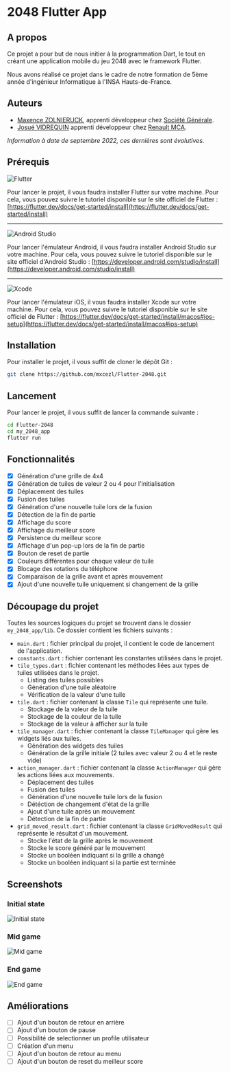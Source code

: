 # 2048 Flutter App

## A propos

Ce projet a pour but de nous initier à la programmation Dart, le tout en créant une application mobile du jeu 2048 avec le framework Flutter.

Nous avons réalisé ce projet dans le cadre de notre formation de 5ème année d'ingénieur Informatique à l'INSA Hauts-de-France.

## Auteurs

- [Maxence ZOLNIERUCK](https://www.linkedin.com/in/maxence-zol/), apprenti développeur chez [Société Générale](https://www.societegenerale.com/fr).
- [Josué VIDREQUIN](https://www.linkedin.com/in/vidrequin-josu%C3%A9-1668bb170/) apprenti développeur chez [Renault MCA](https://www.renaultgroup.com/groupe/implantations/usine-maubeuge-mca/).

*Information à date de septembre 2022, ces dernières sont évolutives.*

## Prérequis

![Flutter](https://img.shields.io/badge/Flutter-%2302569B.svg?style=for-the-badge&logo=Flutter&logoColor=white)

Pour lancer le projet, il vous faudra installer Flutter sur votre machine. Pour cela, vous pouvez suivre le tutoriel disponible sur le site officiel de Flutter : [https://flutter.dev/docs/get-started/install](https://flutter.dev/docs/get-started/install)

---

![Android Studio](https://img.shields.io/badge/Android%20Studio-3DDC84.svg?style=for-the-badge&logo=android-studio&logoColor=white)

Pour lancer l'émulateur Android, il vous faudra installer Android Studio sur votre machine. Pour cela, vous pouvez suivre le tutoriel disponible sur le site officiel d'Android Studio : [https://developer.android.com/studio/install](https://developer.android.com/studio/install)

---

![Xcode](https://img.shields.io/badge/Xcode-007ACC?style=for-the-badge&logo=Xcode&logoColor=white)

Pour lancer l'émulateur iOS, il vous faudra installer Xcode sur votre machine. Pour cela, vous pouvez suivre le tutoriel disponible sur le site officiel de Flutter : [https://flutter.dev/docs/get-started/install/macos#ios-setup](https://flutter.dev/docs/get-started/install/macos#ios-setup)

## Installation

Pour installer le projet, il vous suffit de cloner le dépôt Git :

```bash
git clone https://github.com/mxcezl/Flutter-2048.git
```

## Lancement

Pour lancer le projet, il vous suffit de lancer la commande suivante :

```bash
cd Flutter-2048
cd my_2048_app
flutter run
```

## Fonctionnalités

- [x] Génération d'une grille de 4x4
- [x] Génération de tuiles de valeur 2 ou 4 pour l'initialisation
- [x] Déplacement des tuiles
- [x] Fusion des tuiles
- [x] Génération d'une nouvelle tuile lors de la fusion
- [x] Détection de la fin de partie
- [x] Affichage du score
- [x] Affichage du meilleur score
- [x] Persistence du meilleur score
- [x] Affichage d'un pop-up lors de la fin de partie
- [x] Bouton de reset de partie
- [x] Couleurs différentes pour chaque valeur de tuile
- [x] Blocage des rotations du téléphone
- [x] Comparaison de la grille avant et après mouvement
- [x] Ajout d'une nouvelle tuile uniquement si changement de la grille

## Découpage du projet

Toutes les sources logiques du projet se trouvent dans le dossier `my_2048_app/lib`. Ce dossier contient les fichiers suivants :

- `main.dart` : fichier principal du projet, il contient le code de lancement de l'application.
- `constants.dart` : fichier contenant les constantes utilisées dans le projet.
- `tile_types.dart` : fichier contenant les méthodes liées aux types de tuiles utilisées dans le projet.
  - Listing des tuiles possibles
  - Génération d'une tuile aléatoire
  - Vérification de la valeur d'une tuile
- `tile.dart` : fichier contenant la classe `Tile` qui représente une tuile.
  - Stockage de la valeur de la tuile
  - Stockage de la couleur de la tuile
  - Stockage de la valeur à afficher sur la tuile
- `tile_manager.dart` : fichier contenant la classe `TileManager` qui gère les widgets liés aux tuiles.
  - Génération des widgets des tuiles
  - Génération de la grille initiale (2 tuiles avec valeur 2 ou 4 et le reste vide)
- `action_manager.dart` : fichier contenant la classe `ActionManager` qui gère les actions liées aux mouvements.
  - Déplacement des tuiles
  - Fusion des tuiles
  - Génération d'une nouvelle tuile lors de la fusion
  - Détéction de changement d'état de la grille
  - Ajout d'une tuile après un mouvement
  - Détection de la fin de partie
- `grid_moved_result.dart` : fichier contenant la classe `GridMovedResult` qui représente le résultat d'un mouvement.
  - Stocke l'état de la grille après le mouvement
  - Stocke le score généré par le mouvement
  - Stocke un booléen indiquant si la grille a changé
  - Stocke un booléen indiquant si la partie est terminée

## Screenshots

### Initial state

![Initial state](./screenshots/initial_state.png)

### Mid game

![Mid game](./screenshots/mid_game.png)

### End game

![End game](./screenshots/end_game.png)

## Améliorations

- [ ] Ajout d'un bouton de retour en arrière
- [ ] Ajout d'un bouton de pause
- [ ] Possibilité de selectionner un profile utilisateur
- [ ] Création d'un menu
- [ ] Ajout d'un bouton de retour au menu
- [ ] Ajout d'un bouton de reset du meilleur score